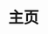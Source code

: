 ---
home: true
title: 主页
icon: home
# bgImage: /222.jpeg
heroImage: /logo2.svg
heroText: Memory's Notes
tagline: 不积跬步，无以至千里；不积小流，无以成江海。
actions:
  - text: 开始阅读 🧭
    link: /zh/notes/
    type: primary

  - text: 博客主页 💡
    link: /zh/BlogHome.md

features:
  - title: Spring Cloud && Spring Cloud Alibaba 基础教程
    icon: fab fa-markdown
    details: 介绍了常见组件的基本使用以及案例演示。
    link: /zh/notes/SpringCloud/

  - title: 谷粒商城
    icon: person-chalkboard
    details: SpringCloud全新的解决方案，应用监控、限流、网关、熔断降级等分布式方案，全方位涉及。透彻讲解分布式事务、分布式锁等分布式系统的难点。
    link: /zh/notes/cfmall-notes/

  - title: MySQL
    icon: object-group
    details: 内容分为：散记MySQL和深入理解MySQL两部分，详细介绍了索引优化和MySQL系统架构各种细节。
    link: /zh/notes/MySQL/
---